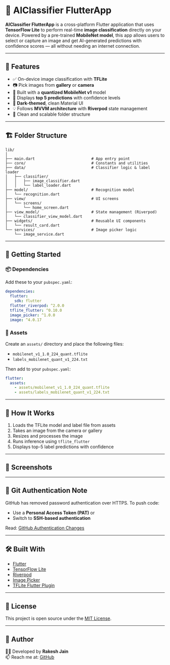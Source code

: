 # 🧠 AIClassifier FlutterApp

**AIClassifier FlutterApp** is a cross-platform Flutter application that uses **TensorFlow Lite** to perform real-time **image classification** directly on your device. Powered by a pre-trained **MobileNet model**, this app allows users to select or capture an image and get AI-generated predictions with confidence scores — all without needing an internet connection.

---

## 📸 Features

- ✅ On-device image classification with **TFLite**
- 📷 Pick images from **gallery** or **camera**
- 🧠 Built with a **quantized MobileNet v1** model
- 🎯 Displays **top 5 predictions** with confidence levels
- 🌙 **Dark-themed**, clean Material UI
- 💡 Follows **MVVM architecture** with **Riverpod** state management
- 📂 Clean and scalable folder structure

---

## 🏗️ Folder Structure

```
lib/
│
├── main.dart                         # App entry point
├── core/                             # Constants and utilities
├── data/                             # Classifier logic & label loader
│   ├── classifier/
│   │   ├── image_classifier.dart
│   │   └── label_loader.dart
├── model/                            # Recognition model
│   └── recognition.dart
├── view/                             # UI screens
│   └── screens/
│       └── home_screen.dart
├── view_model/                       # State management (Riverpod)
│   └── classifier_view_model.dart
├── widgets/                          # Reusable UI components
│   └── result_card.dart
└── services/                         # Image picker logic
    └── image_service.dart
```

---

## 🚀 Getting Started

### 📦 Dependencies

Add these to your `pubspec.yaml`:

```yaml
dependencies:
  flutter:
    sdk: flutter
  flutter_riverpod: ^2.0.0
  tflite_flutter: ^0.10.0
  image_picker: ^1.0.0
  image: ^4.0.17
```

### 📁 Assets

Create an `assets/` directory and place the following files:

- `mobilenet_v1_1.0_224_quant.tflite`
- `labels_mobilenet_quant_v1_224.txt`

Then add to your `pubspec.yaml`:

```yaml
flutter:
  assets:
    - assets/mobilenet_v1_1.0_224_quant.tflite
    - assets/labels_mobilenet_quant_v1_224.txt
```

---

## 🧪 How It Works

1. Loads the TFLite model and label file from assets
2. Takes an image from the camera or gallery
3. Resizes and processes the image
4. Runs inference using `tflite_flutter`
5. Displays top-5 label predictions with confidence

---

 ## 📸 Screenshots



---

## 🔐 Git Authentication Note

GitHub has removed password authentication over HTTPS. To push code:

- Use a **Personal Access Token (PAT)** or
- Switch to **SSH-based authentication**

Read: [GitHub Authentication Changes](https://github.blog/2020-12-15-token-authentication-requirements-for-git-operations/)

---

## 🛠 Built With

- [Flutter](https://flutter.dev)
- [TensorFlow Lite](https://www.tensorflow.org/lite)
- [Riverpod](https://riverpod.dev)
- [Image Picker](https://pub.dev/packages/image_picker)
- [TFLite Flutter Plugin](https://pub.dev/packages/tflite_flutter)

---

## 📃 License

This project is open source under the [MIT License](LICENSE).

---

## 💬 Author

👨‍💻 Developed by **Rakesh Jain**  
📫 Reach me at: [GitHub](https://github.com/Rakeshjaina777)
